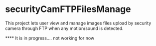 ﻿# securityCamFTPFilesManage

This project lets user view and manage images files upload by security camera through FTP when any motion/sound is detected.



**** It is in progress.... not working for now
